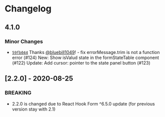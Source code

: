 # Changelog

## 4.1.0

### Minor Changes

- [`59fb044`](https://github.com/react-hook-form/devtools/commit/59fb044c07e54b3e67702864a1aa359356655749) Thanks [@bluebill1049](https://github.com/bluebill1049)! - fix errorMessage.trim is not a function error (#124)
  New: Show isValud state in the formStateTable component (#122)
  Update: Add cursor: pointer to the state panel button (#123)

## [2.2.0] - 2020-08-25

### BREAKING

- 2.2.0 is changed due to React Hook Form ^6.5.0 update (for previous version stay with 2.1)
